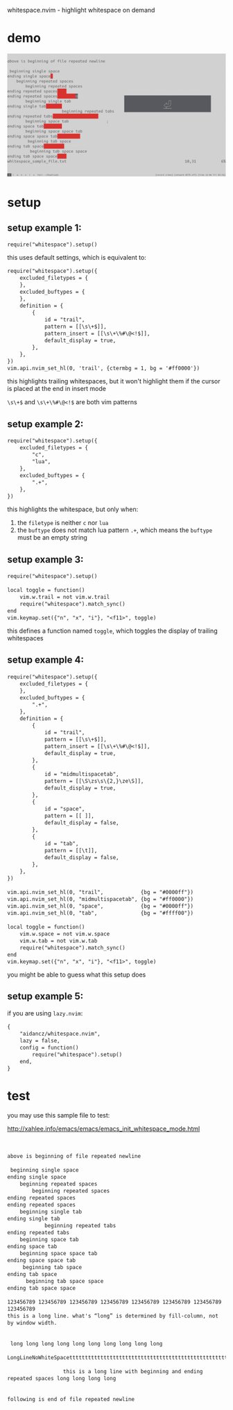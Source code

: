 whitespace.nvim - highlight whitespace on demand

# demo

![](assets/demo.gif)

# setup

## setup example 1:

```
require("whitespace").setup()
```

this uses default settings, which is equivalent to:

```
require("whitespace").setup({
	excluded_filetypes = {
	},
	excluded_buftypes = {
	},
	definition = {
		{
			id = "trail",
			pattern = [[\s\+$]],
			pattern_insert = [[\s\+\%#\@<!$]],
			default_display = true,
		},
	},
})
vim.api.nvim_set_hl(0, 'trail', {ctermbg = 1, bg = '#ff0000'})
```

this highlights trailing whitespaces, but it won't highlight them if the cursor is placed at the end in insert mode

`\s\+$` and `\s\+\%#\@<!$` are both vim patterns

## setup example 2:

```
require("whitespace").setup({
	excluded_filetypes = {
		"c",
		"lua",
	},
	excluded_buftypes = {
		".+",
	},
})
```

this highlights the whitespace, but only when:

1. the `filetype` is neither `c` nor `lua`
2. the `buftype` does not match lua pattern `.+`, which means the `buftype` must be an empty string

## setup example 3:

```
require("whitespace").setup()

local toggle = function()
	vim.w.trail = not vim.w.trail
	require("whitespace").match_sync()
end
vim.keymap.set({"n", "x", "i"}, "<f11>", toggle)
```

this defines a function named `toggle`, which toggles the display of trailing whitespaces

## setup example 4:

```
require("whitespace").setup({
	excluded_filetypes = {
	},
	excluded_buftypes = {
		".+",
	},
	definition = {
		{
			id = "trail",
			pattern = [[\s\+$]],
			pattern_insert = [[\s\+\%#\@<!$]],
			default_display = true,
		},
		{
			id = "midmultispacetab",
			pattern = [[\S\zs\s\{2,}\ze\S]],
			default_display = true,
		},
		{
			id = "space",
			pattern = [[ ]],
			default_display = false,
		},
		{
			id = "tab",
			pattern = [[\t]],
			default_display = false,
		},
	},
})

vim.api.nvim_set_hl(0, "trail",            {bg = "#0000ff"})
vim.api.nvim_set_hl(0, "midmultispacetab", {bg = "#ff0000"})
vim.api.nvim_set_hl(0, "space",            {bg = "#0000ff"})
vim.api.nvim_set_hl(0, "tab",              {bg = "#ffff00"})

local toggle = function()
	vim.w.space = not vim.w.space
	vim.w.tab = not vim.w.tab
	require("whitespace").match_sync()
end
vim.keymap.set({"n", "x", "i"}, "<f11>", toggle)
```

you might be able to guess what this setup does

## setup example 5:

if you are using `lazy.nvim`:

```
{
	"aidancz/whitespace.nvim",
	lazy = false,
	config = function()
		require("whitespace").setup()
	end,
}
```

# test

you may use this sample file to test:

http://xahlee.info/emacs/emacs/emacs_init_whitespace_mode.html

```


above is beginning of file repeated newline

 beginning single space
ending single space 
    beginning repeated spaces
        beginning repeated spaces
ending repeated spaces    
ending repeated spaces        
	beginning single tab
ending single tab	
			beginning repeated tabs
ending repeated tabs			
 	beginning space tab
ending space tab 	
  	beginning space space tab
ending space space tab  	
	 beginning tab space
ending tab space	 
	  beginning tab space space
ending tab space space	  

123456789 123456789 123456789 123456789 123456789 123456789 123456789 123456789 
this is a long line. what's “long” is determined by fill-column, not by window width.


 long long long long long long long long long long

LongLineNoWhiteSpacettttttttttttttttttttttttttttttttttttttttttttttttttttttttttttttttttttttttttttttttttttttttt

                  this is a long line with beginning and ending repeated spaces long long long long                


following is end of file repeated newline


```
